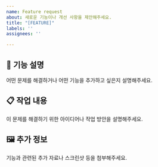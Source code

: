 ```yaml
---
name: Feature request
about: 새로운 기능이나 개선 사항을 제안해주세요.
title: "[FEATURE]"
labels: ''
assignees: ''

---
```


## 🔨 기능 설명
어떤 문제를 해결하거나 어떤 기능을 추가하고 싶은지 설명해주세요.

## 📋 작업 내용
이 문제를 해결하기 위한 아이디어나 작업 방안을 설명해주세요.

## 🖼️ 추가 정보
기능과 관련된 추가 자료나 스크린샷 등을 첨부해주세요.
